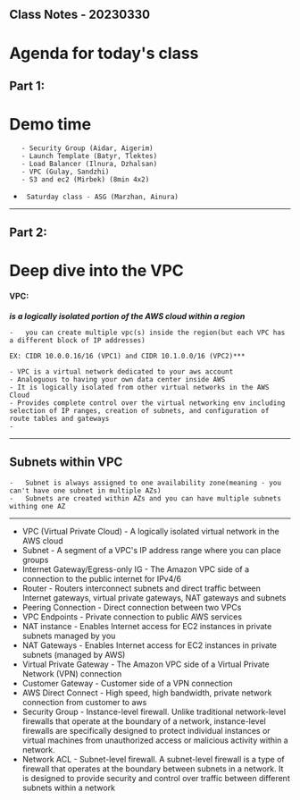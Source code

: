 ## Class Notes - 20230330


# Agenda for today's class

## Part 1:
# Demo time 

       - Security Group (Aidar, Aigerim)
       - Launch Template (Batyr, Tlektes)
       - Load Balancer (Ilnura, Dzhalsan)
       - VPC (Gulay, Sandzhi)
       - S3 and ec2 (Mirbek) (8min 4x2)
        
-      Saturday class - ASG (Marzhan, Ainura)

---

## Part 2:

# Deep dive into the VPC
#### VPC:
***is a logically isolated portion of the AWS cloud within a region***

    -   you can create multiple vpc(s) inside the region(but each VPC has a different block of IP addresses)

    EX: CIDR 10.0.0.16/16 (VPC1) and CIDR 10.1.0.0/16 (VPC2)***

    - VPC is a virtual network dedicated to your aws account
    - Analoguous to having your own data center inside AWS 
    - It is logically isolated from other virtual networks in the AWS Cloud
    - Provides complete control over the virtual networking env including selection of IP ranges, creation of subnets, and configuration of route tables and gateways
    - 


---
## Subnets within VPC

    -   Subnet is always assigned to one availability zone(meaning - you can't have one subnet in multiple AZs)
    -   Subnets are created within AZs and you can have multiple subnets withing one AZ

---
- VPC (Virtual Private Cloud) - A logically isolated virtual network in the AWS cloud
- Subnet - A segment of a VPC's IP address range where you can place groups
- Internet Gateway/Egress-only IG - The Amazon VPC side of a connection to the public internet for IPv4/6
- Router - Routers interconnect subnets and direct traffic between Internet gateways, virtual private gateways, NAT gateways and subnets
- Peering Connection - Direct connection between two VPCs
- VPC Endpoints - Private connection to public AWS services
- NAT instance - Enables Internet access for EC2 instances in private subnets managed by you
- NAT Gateways - Enables Internet access for EC2 instances in private subnets (managed by AWS)
- Virtual Private Gateway - The Amazon VPC side of a Virtual Private Network (VPN) connection
- Customer Gateway - Customer side of a VPN connection
- AWS Direct Connect - High speed, high bandwidth, private network connection from customer to aws
- Security Group - Instance-level firewall. Unlike traditional network-level firewalls that operate at the boundary of a network, instance-level firewalls are specifically designed to protect individual instances or virtual machines from unauthorized access or malicious activity within a network.
- Network ACL - Subnet-level firewall. A subnet-level firewall is a type of firewall that operates at the boundary between subnets in a network. It is designed to provide security and control over traffic between different subnets within a network

 

